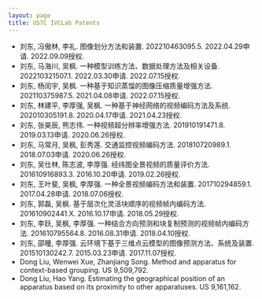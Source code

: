 ```yaml
---
layout: page
title: USTC IVCLab Patents
---
```


 - 刘东, 冯傲林, 李礼. 图像划分方法和装置. 202210463095.5. 2022.04.29申请. 2022.09.09授权.
 - 刘东, 马海川, 吴枫. 一种模型训练方法、数据处理方法及相关设备. 202210321507.1. 2022.03.30申请. 2022.07.15授权.
 - 刘东, 杨闰宇, 吴枫. 一种基于知识蒸馏的图像压缩质量增强方法. 202110375987.5. 2021.04.08申请. 2022.07.15授权.
 - 刘东, 林建平, 李厚强, 吴枫. 一种基于神经网络的视频编码方法及系统. 202010305191.8. 2020.04.17申请. 2021.04.23授权.
 - 刘东, 张昊辰, 熊志伟. 一种视频超分辨率增强方法. 201910191471.8. 2019.03.13申请. 2020.06.26授权.
 - 刘东, 马常月, 吴枫, 彭秀莲. 交通监控视频编码方法. 201810720989.1. 2018.07.03申请. 2020.06.26授权.
 - 刘东, 吴仕林, 陈志波, 李厚强. 经纬图全景视频的质量评价方法. 201610916893.3. 2016.10.20申请. 2019.02.26授权.
 - 刘东, 王叶斐, 吴枫, 李厚强. 一种全景视频编码方法和装置. 201710294859.1. 2017.04.28申请. 2018.07.06授权.
 - 刘东, 郭磊, 吴枫. 基于层次化灵活块顺序的视频帧内编码方法. 201610902441.X. 2016.10.17申请. 2018.05.29授权.
 - 刘东, 李跃, 吴枫, 李厚强. 一种结合方向预测和块复制预测的视频帧内编码方法. 201610795564.8. 2016.08.31申请. 2018.04.10授权.
 - 刘东, 邵曈, 李厚强. 云环境下基于三维点云模型的图像预测方法、系统及装置. 201510130242.7. 2015.03.23申请. 2017.11.07授权.
 - Dong Liu, Wenwei Xue, Zhanjiang Song. Method and apparatus for context-based grouping. US 9,509,792.
 - Dong Liu, Hao Yang. Estimating the geographical position of an apparatus based on its proximity to other apparatuses. US 9,161,162.